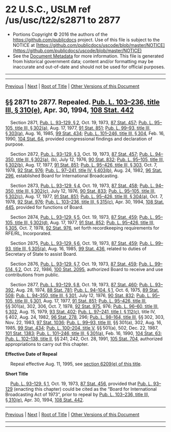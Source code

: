 ---
---

# 22 U.S.C., USLM ref /us/usc/t22/s2871 to 2877

* Portions Copyright © 2016 the authors of the https://github.com/publicdocs project.
  Use of this file is subject to the NOTICE at [https://github.com/publicdocs/uscode/blob/master/NOTICE](https://github.com/publicdocs/uscode/blob/master/NOTICE)
* See the [Document Metadata](././../../../..//README.md) for more information.
  This file is generated from historical government data; content and/or formatting may be inaccurate and out-of-date and should not be used for official purposes.

----------
----------

[Previous](./../../../..//us/usc/t22/ch43/m__us_usc_t22_ch43.md) | [Next](./../../../..//us/usc/t22/ch43/m__us_usc_t22_s2877a.md) | [Root of Title](./../../../../) | [Other Versions of this Document](https://publicdocs.github.io/go/links?ns=uslm&ref=%2Fus%2Fusc%2Ft22%2Fs2871+to+2877)

## §§ 2871 to 2877. Repealed. [Pub. L. 103–236, title III, § 310(e)][/us/pl/103/236/s310/e], Apr. 30, 1994, [108 Stat. 442][/us/stat/108/442]

    Section 2871, [Pub. L. 93–129, § 2][/us/pl/93/129/s2], Oct. 19, 1973, [87 Stat. 457][/us/stat/87/457]; [Pub. L. 95–105, title III, § 302(a)][/us/pl/95/105/s302/a], Aug. 17, 1977, [91 Stat. 851][/us/stat/91/851]; [Pub. L. 99–93, title III, § 303(a)][/us/pl/99/93/s303/a], Aug. 16, 1985, [99 Stat. 434][/us/stat/99/434]; [Pub. L. 101–246, title III, § 304][/us/pl/101/246/s304], Feb. 16, 1990, [104 Stat. 64][/us/stat/104/64], provided congressional findings and declaration of purpose.

    Section 2872, [Pub. L. 93–129, § 3][/us/pl/93/129/s3], Oct. 19, 1973, [87 Stat. 457][/us/stat/87/457]; [Pub. L. 94–350, title III, § 302(a)][/us/pl/94/350/s302/a], (b), July 12, 1976, [90 Stat. 832][/us/stat/90/832]; [Pub. L. 95–105, title III, § 302(b)][/us/pl/95/105/s302/b], Aug. 17, 1977, [91 Stat. 851][/us/stat/91/851]; [Pub. L. 95–426, title III, § 303][/us/pl/95/426/s303], Oct. 7, 1978, [92 Stat. 976][/us/stat/92/976]; [Pub. L. 97–241, title IV, § 403(b)][/us/pl/97/241/s403/b], Aug. 24, 1982, [96 Stat. 296][/us/stat/96/296], established Board for International Broadcasting.

    Section 2873, [Pub. L. 93–129, § 4][/us/pl/93/129/s4], Oct. 19, 1973, [87 Stat. 458][/us/stat/87/458]; [Pub. L. 94–350, title III, § 302(c)][/us/pl/94/350/s302/c], July 12, 1976, [90 Stat. 833][/us/stat/90/833]; [Pub. L. 95–105, title III, § 302(c)][/us/pl/95/105/s302/c], Aug. 17, 1977, [91 Stat. 851][/us/stat/91/851]; [Pub. L. 95–426, title III, § 304(a)][/us/pl/95/426/s304/a], Oct. 7, 1978, [92 Stat. 976][/us/stat/92/976]; [Pub. L. 103–236, title III, § 315(c)][/us/pl/103/236/s315/c], Apr. 30, 1994, [108 Stat. 445][/us/stat/108/445], provided for functions of Board.

    Section 2874, [Pub. L. 93–129, § 5][/us/pl/93/129/s5], Oct. 19, 1973, [87 Stat. 459][/us/stat/87/459]; [Pub. L. 95–105, title III, § 302(d)][/us/pl/95/105/s302/d], Aug. 17, 1977, [91 Stat. 852][/us/stat/91/852]; [Pub. L. 95–426, title III, § 305][/us/pl/95/426/s305], Oct. 7, 1978, [92 Stat. 976][/us/stat/92/976], set forth recordkeeping requirements for RFE/RL, Incorporated.

    Section 2875, [Pub. L. 93–129, § 6][/us/pl/93/129/s6], Oct. 19, 1973, [87 Stat. 459][/us/stat/87/459]; [Pub. L. 99–93, title III, § 305(a)][/us/pl/99/93/s305/a], Aug. 16, 1985, [99 Stat. 436][/us/stat/99/436], related to duties of Secretary of State to assist Board.

    Section 2876, [Pub. L. 93–129, § 7][/us/pl/93/129/s7], Oct. 19, 1973, [87 Stat. 459][/us/stat/87/459]; [Pub. L. 99–514, § 2][/us/pl/99/514/s2], Oct. 22, 1986, [100 Stat. 2095][/us/stat/100/2095], authorized Board to receive and use contributions from public.

    Section 2877, [Pub. L. 93–129, § 8][/us/pl/93/129/s8], Oct. 19, 1973, [87 Stat. 460][/us/stat/87/460]; [Pub. L. 93–392][/us/pl/93/392], Aug. 28, 1974, [88 Stat. 781][/us/stat/88/781]; [Pub. L. 94–104, § 1][/us/pl/94/104/s1], Oct. 6, 1975, [89 Stat. 508][/us/stat/89/508]; [Pub. L. 94–350, title III, § 301][/us/pl/94/350/s301], July 12, 1976, [90 Stat. 832][/us/stat/90/832]; [Pub. L. 95–105, title III, § 301][/us/pl/95/105/s301], Aug. 17, 1977, [91 Stat. 851][/us/stat/91/851]; [Pub. L. 95–426, title III][/us/pl/95/426], §§ 301(a), 302, 306, Oct. 7, 1978, [92 Stat. 975][/us/stat/92/975], 976; [Pub. L. 96–60, title III, § 302][/us/pl/96/60/s302], Aug. 15, 1979, [93 Stat. 402][/us/stat/93/402]; [Pub. L. 97–241, title I, § 112(c)][/us/pl/97/241/s112/c], title IV, § 402, Aug. 24, 1982, [96 Stat. 278][/us/stat/96/278], 296; [Pub. L. 98–164, title III][/us/pl/98/164], §§ 302, 303, Nov. 22, 1983, [97 Stat. 1036][/us/stat/97/1036]; [Pub. L. 99–93, title III][/us/pl/99/93], §§ 301(a), 302, Aug. 16, 1985, [99 Stat. 434][/us/stat/99/434]; [Pub. L. 100–204, title V][/us/pl/100/204], §§ 501(a), 502, Dec. 22, 1987, [101 Stat. 1383][/us/stat/101/1383]; [Pub. L. 101–246, title III, § 301(a)][/us/pl/101/246/s301/a], Feb. 16, 1990, [104 Stat. 63][/us/stat/104/63]; [Pub. L. 102–138, title II][/us/pl/102/138], §§ 241, 242, Oct. 28, 1991, [105 Stat. 704][/us/stat/105/704], authorized appropriations to carry out this chapter.

 __Effective Date of Repeal__ 

    Repeal effective Aug. 11, 1995, see [section 6209(e) of this title][/us/usc/t22/s6209/e].

 __Short Title__ 

    [Pub. L. 93–129, § 1][/us/pl/93/129/s1], Oct. 19, 1973, [87 Stat. 456][/us/stat/87/456], provided that [Pub. L. 93–129][/us/pl/93/129] (enacting this chapter) could be cited as the “Board for International Broadcasting Act of 1973”, prior to repeal by [Pub. L. 103–236, title III, § 310(e)][/us/pl/103/236/s310/e], Apr. 30, 1994, [108 Stat. 442][/us/stat/108/442].

----------

[Previous](./../../../..//us/usc/t22/ch43/m__us_usc_t22_ch43.md) | [Next](./../../../..//us/usc/t22/ch43/m__us_usc_t22_s2877a.md) | [Root of Title](./../../../../) | [Other Versions of this Document](https://publicdocs.github.io/go/links?ns=uslm&ref=%2Fus%2Fusc%2Ft22%2Fs2871+to+2877)

----------
----------

[/us/pl/103/236/s310/e]: https://publicdocs.github.io/go/links?ns=uslm&ref=%2Fus%2Fpl%2F103%2F236%2Fs310%2Fe
[/us/stat/108/442]: https://publicdocs.github.io/go/links?ns=uslm&ref=%2Fus%2Fstat%2F108%2F442
[/us/pl/93/129/s2]: https://publicdocs.github.io/go/links?ns=uslm&ref=%2Fus%2Fpl%2F93%2F129%2Fs2
[/us/stat/87/457]: https://publicdocs.github.io/go/links?ns=uslm&ref=%2Fus%2Fstat%2F87%2F457
[/us/pl/95/105/s302/a]: https://publicdocs.github.io/go/links?ns=uslm&ref=%2Fus%2Fpl%2F95%2F105%2Fs302%2Fa
[/us/stat/91/851]: https://publicdocs.github.io/go/links?ns=uslm&ref=%2Fus%2Fstat%2F91%2F851
[/us/pl/99/93/s303/a]: https://publicdocs.github.io/go/links?ns=uslm&ref=%2Fus%2Fpl%2F99%2F93%2Fs303%2Fa
[/us/stat/99/434]: https://publicdocs.github.io/go/links?ns=uslm&ref=%2Fus%2Fstat%2F99%2F434
[/us/pl/101/246/s304]: https://publicdocs.github.io/go/links?ns=uslm&ref=%2Fus%2Fpl%2F101%2F246%2Fs304
[/us/stat/104/64]: https://publicdocs.github.io/go/links?ns=uslm&ref=%2Fus%2Fstat%2F104%2F64
[/us/pl/93/129/s3]: https://publicdocs.github.io/go/links?ns=uslm&ref=%2Fus%2Fpl%2F93%2F129%2Fs3
[/us/stat/87/457]: https://publicdocs.github.io/go/links?ns=uslm&ref=%2Fus%2Fstat%2F87%2F457
[/us/pl/94/350/s302/a]: https://publicdocs.github.io/go/links?ns=uslm&ref=%2Fus%2Fpl%2F94%2F350%2Fs302%2Fa
[/us/stat/90/832]: https://publicdocs.github.io/go/links?ns=uslm&ref=%2Fus%2Fstat%2F90%2F832
[/us/pl/95/105/s302/b]: https://publicdocs.github.io/go/links?ns=uslm&ref=%2Fus%2Fpl%2F95%2F105%2Fs302%2Fb
[/us/stat/91/851]: https://publicdocs.github.io/go/links?ns=uslm&ref=%2Fus%2Fstat%2F91%2F851
[/us/pl/95/426/s303]: https://publicdocs.github.io/go/links?ns=uslm&ref=%2Fus%2Fpl%2F95%2F426%2Fs303
[/us/stat/92/976]: https://publicdocs.github.io/go/links?ns=uslm&ref=%2Fus%2Fstat%2F92%2F976
[/us/pl/97/241/s403/b]: https://publicdocs.github.io/go/links?ns=uslm&ref=%2Fus%2Fpl%2F97%2F241%2Fs403%2Fb
[/us/stat/96/296]: https://publicdocs.github.io/go/links?ns=uslm&ref=%2Fus%2Fstat%2F96%2F296
[/us/pl/93/129/s4]: https://publicdocs.github.io/go/links?ns=uslm&ref=%2Fus%2Fpl%2F93%2F129%2Fs4
[/us/stat/87/458]: https://publicdocs.github.io/go/links?ns=uslm&ref=%2Fus%2Fstat%2F87%2F458
[/us/pl/94/350/s302/c]: https://publicdocs.github.io/go/links?ns=uslm&ref=%2Fus%2Fpl%2F94%2F350%2Fs302%2Fc
[/us/stat/90/833]: https://publicdocs.github.io/go/links?ns=uslm&ref=%2Fus%2Fstat%2F90%2F833
[/us/pl/95/105/s302/c]: https://publicdocs.github.io/go/links?ns=uslm&ref=%2Fus%2Fpl%2F95%2F105%2Fs302%2Fc
[/us/stat/91/851]: https://publicdocs.github.io/go/links?ns=uslm&ref=%2Fus%2Fstat%2F91%2F851
[/us/pl/95/426/s304/a]: https://publicdocs.github.io/go/links?ns=uslm&ref=%2Fus%2Fpl%2F95%2F426%2Fs304%2Fa
[/us/stat/92/976]: https://publicdocs.github.io/go/links?ns=uslm&ref=%2Fus%2Fstat%2F92%2F976
[/us/pl/103/236/s315/c]: https://publicdocs.github.io/go/links?ns=uslm&ref=%2Fus%2Fpl%2F103%2F236%2Fs315%2Fc
[/us/stat/108/445]: https://publicdocs.github.io/go/links?ns=uslm&ref=%2Fus%2Fstat%2F108%2F445
[/us/pl/93/129/s5]: https://publicdocs.github.io/go/links?ns=uslm&ref=%2Fus%2Fpl%2F93%2F129%2Fs5
[/us/stat/87/459]: https://publicdocs.github.io/go/links?ns=uslm&ref=%2Fus%2Fstat%2F87%2F459
[/us/pl/95/105/s302/d]: https://publicdocs.github.io/go/links?ns=uslm&ref=%2Fus%2Fpl%2F95%2F105%2Fs302%2Fd
[/us/stat/91/852]: https://publicdocs.github.io/go/links?ns=uslm&ref=%2Fus%2Fstat%2F91%2F852
[/us/pl/95/426/s305]: https://publicdocs.github.io/go/links?ns=uslm&ref=%2Fus%2Fpl%2F95%2F426%2Fs305
[/us/stat/92/976]: https://publicdocs.github.io/go/links?ns=uslm&ref=%2Fus%2Fstat%2F92%2F976
[/us/pl/93/129/s6]: https://publicdocs.github.io/go/links?ns=uslm&ref=%2Fus%2Fpl%2F93%2F129%2Fs6
[/us/stat/87/459]: https://publicdocs.github.io/go/links?ns=uslm&ref=%2Fus%2Fstat%2F87%2F459
[/us/pl/99/93/s305/a]: https://publicdocs.github.io/go/links?ns=uslm&ref=%2Fus%2Fpl%2F99%2F93%2Fs305%2Fa
[/us/stat/99/436]: https://publicdocs.github.io/go/links?ns=uslm&ref=%2Fus%2Fstat%2F99%2F436
[/us/pl/93/129/s7]: https://publicdocs.github.io/go/links?ns=uslm&ref=%2Fus%2Fpl%2F93%2F129%2Fs7
[/us/stat/87/459]: https://publicdocs.github.io/go/links?ns=uslm&ref=%2Fus%2Fstat%2F87%2F459
[/us/pl/99/514/s2]: https://publicdocs.github.io/go/links?ns=uslm&ref=%2Fus%2Fpl%2F99%2F514%2Fs2
[/us/stat/100/2095]: https://publicdocs.github.io/go/links?ns=uslm&ref=%2Fus%2Fstat%2F100%2F2095
[/us/pl/93/129/s8]: https://publicdocs.github.io/go/links?ns=uslm&ref=%2Fus%2Fpl%2F93%2F129%2Fs8
[/us/stat/87/460]: https://publicdocs.github.io/go/links?ns=uslm&ref=%2Fus%2Fstat%2F87%2F460
[/us/pl/93/392]: https://publicdocs.github.io/go/links?ns=uslm&ref=%2Fus%2Fpl%2F93%2F392
[/us/stat/88/781]: https://publicdocs.github.io/go/links?ns=uslm&ref=%2Fus%2Fstat%2F88%2F781
[/us/pl/94/104/s1]: https://publicdocs.github.io/go/links?ns=uslm&ref=%2Fus%2Fpl%2F94%2F104%2Fs1
[/us/stat/89/508]: https://publicdocs.github.io/go/links?ns=uslm&ref=%2Fus%2Fstat%2F89%2F508
[/us/pl/94/350/s301]: https://publicdocs.github.io/go/links?ns=uslm&ref=%2Fus%2Fpl%2F94%2F350%2Fs301
[/us/stat/90/832]: https://publicdocs.github.io/go/links?ns=uslm&ref=%2Fus%2Fstat%2F90%2F832
[/us/pl/95/105/s301]: https://publicdocs.github.io/go/links?ns=uslm&ref=%2Fus%2Fpl%2F95%2F105%2Fs301
[/us/stat/91/851]: https://publicdocs.github.io/go/links?ns=uslm&ref=%2Fus%2Fstat%2F91%2F851
[/us/pl/95/426]: https://publicdocs.github.io/go/links?ns=uslm&ref=%2Fus%2Fpl%2F95%2F426
[/us/stat/92/975]: https://publicdocs.github.io/go/links?ns=uslm&ref=%2Fus%2Fstat%2F92%2F975
[/us/pl/96/60/s302]: https://publicdocs.github.io/go/links?ns=uslm&ref=%2Fus%2Fpl%2F96%2F60%2Fs302
[/us/stat/93/402]: https://publicdocs.github.io/go/links?ns=uslm&ref=%2Fus%2Fstat%2F93%2F402
[/us/pl/97/241/s112/c]: https://publicdocs.github.io/go/links?ns=uslm&ref=%2Fus%2Fpl%2F97%2F241%2Fs112%2Fc
[/us/stat/96/278]: https://publicdocs.github.io/go/links?ns=uslm&ref=%2Fus%2Fstat%2F96%2F278
[/us/pl/98/164]: https://publicdocs.github.io/go/links?ns=uslm&ref=%2Fus%2Fpl%2F98%2F164
[/us/stat/97/1036]: https://publicdocs.github.io/go/links?ns=uslm&ref=%2Fus%2Fstat%2F97%2F1036
[/us/pl/99/93]: https://publicdocs.github.io/go/links?ns=uslm&ref=%2Fus%2Fpl%2F99%2F93
[/us/stat/99/434]: https://publicdocs.github.io/go/links?ns=uslm&ref=%2Fus%2Fstat%2F99%2F434
[/us/pl/100/204]: https://publicdocs.github.io/go/links?ns=uslm&ref=%2Fus%2Fpl%2F100%2F204
[/us/stat/101/1383]: https://publicdocs.github.io/go/links?ns=uslm&ref=%2Fus%2Fstat%2F101%2F1383
[/us/pl/101/246/s301/a]: https://publicdocs.github.io/go/links?ns=uslm&ref=%2Fus%2Fpl%2F101%2F246%2Fs301%2Fa
[/us/stat/104/63]: https://publicdocs.github.io/go/links?ns=uslm&ref=%2Fus%2Fstat%2F104%2F63
[/us/pl/102/138]: https://publicdocs.github.io/go/links?ns=uslm&ref=%2Fus%2Fpl%2F102%2F138
[/us/stat/105/704]: https://publicdocs.github.io/go/links?ns=uslm&ref=%2Fus%2Fstat%2F105%2F704
[/us/usc/t22/s6209/e]: https://publicdocs.github.io/go/links?ns=uslm&ref=%2Fus%2Fusc%2Ft22%2Fs6209%2Fe
[/us/pl/93/129/s1]: https://publicdocs.github.io/go/links?ns=uslm&ref=%2Fus%2Fpl%2F93%2F129%2Fs1
[/us/stat/87/456]: https://publicdocs.github.io/go/links?ns=uslm&ref=%2Fus%2Fstat%2F87%2F456
[/us/pl/93/129]: https://publicdocs.github.io/go/links?ns=uslm&ref=%2Fus%2Fpl%2F93%2F129
[/us/pl/103/236/s310/e]: https://publicdocs.github.io/go/links?ns=uslm&ref=%2Fus%2Fpl%2F103%2F236%2Fs310%2Fe
[/us/stat/108/442]: https://publicdocs.github.io/go/links?ns=uslm&ref=%2Fus%2Fstat%2F108%2F442


